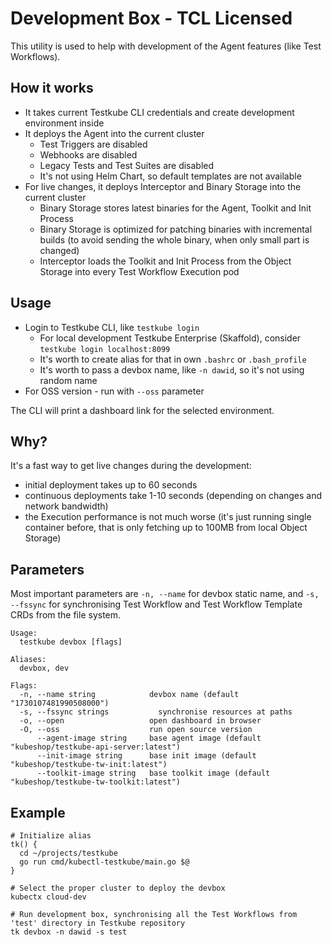 # Development Box - TCL Licensed

This utility is used to help with development of the Agent features (like Test Workflows). 

## How it works

* It takes current Testkube CLI credentials and create development environment inside
* It deploys the Agent into the current cluster
  * Test Triggers are disabled
  * Webhooks are disabled
  * Legacy Tests and Test Suites are disabled
  * It's not using Helm Chart, so default templates are not available
* For live changes, it deploys Interceptor and Binary Storage into the current cluster
  * Binary Storage stores latest binaries for the Agent, Toolkit and Init Process
  * Binary Storage is optimized for patching binaries with incremental builds (to avoid sending the whole binary, when only small part is changed)
  * Interceptor loads the Toolkit and Init Process from the Object Storage into every Test Workflow Execution pod

## Usage

* Login to Testkube CLI, like `testkube login`
  * For local development Testkube Enterprise (Skaffold), consider `testkube login localhost:8099`
  * It's worth to create alias for that in own `.bashrc` or `.bash_profile`
  * It's worth to pass a devbox name, like `-n dawid`, so it's not using random name
* For OSS version - run with `--oss` parameter

The CLI will print a dashboard link for the selected environment.

## Why?

It's a fast way to get live changes during the development:
* initial deployment takes up to 60 seconds
* continuous deployments take 1-10 seconds (depending on changes and network bandwidth)
* the Execution performance is not much worse (it's just running single container before, that is only fetching up to 100MB from local Object Storage)

## Parameters

Most important parameters are `-n, --name` for devbox static name,
and `-s, --fssync` for synchronising Test Workflow and Test Workflow Template CRDs from the file system.

```shell
Usage:
  testkube devbox [flags]

Aliases:
  devbox, dev

Flags:
  -n, --name string            devbox name (default "1730107481990508000")
  -s, --fssync strings           synchronise resources at paths
  -o, --open                   open dashboard in browser
  -O, --oss                    run open source version
      --agent-image string     base agent image (default "kubeshop/testkube-api-server:latest")
      --init-image string      base init image (default "kubeshop/testkube-tw-init:latest")
      --toolkit-image string   base toolkit image (default "kubeshop/testkube-tw-toolkit:latest")
```

## Example

```shell
# Initialize alias
tk() {
  cd ~/projects/testkube
  go run cmd/kubectl-testkube/main.go $@
}

# Select the proper cluster to deploy the devbox
kubectx cloud-dev

# Run development box, synchronising all the Test Workflows from 'test' directory in Testkube repository
tk devbox -n dawid -s test
```
